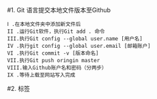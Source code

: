 #1. Git 语言提交本地文件版本至Github
    
    Ⅰ .在本地文件夹中添加新文件后
    II .运行Git软件，执行Git add . 命令
    III.执行Git config --global user.name [用户名] 
    IV .执行git config --global user.email [邮箱账户]
    VI .执行Git commit -v [版本命名]
    VII.执行Git push oringin master
    VIII.输入Github账户名和密码（分两步）
    IX .等待上载至网站写入完成
#2. 标签